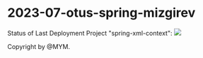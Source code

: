 # 2023-07-otus-spring-mizgirev

Status of Last Deployment Project "spring-xml-context":
<img src="https://github.com/YaroslavMizgirev/2023-07-otus-spring-mizgirev/actions/workflows/build_xml.yml/badge.svg?branch=master"/>

Copyright by @MYM.

